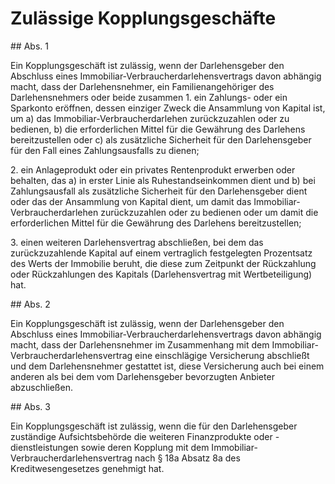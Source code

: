 # Zulässige Kopplungsgeschäfte



\#\# Abs. 1

 Ein Kopplungsgeschäft ist zulässig, wenn der Darlehensgeber den Abschluss eines Immobiliar\-Verbraucherdarlehensvertrags davon abhängig macht, dass der Darlehensnehmer, ein Familienangehöriger des Darlehensnehmers oder beide zusammen  1\.
 ein Zahlungs\- oder ein Sparkonto eröffnen, dessen einziger Zweck die Ansammlung von Kapital ist, um  a)
 das Immobiliar\-Verbraucherdarlehen zurückzuzahlen oder zu bedienen,
 b)
 die erforderlichen Mittel für die Gewährung des Darlehens bereitzustellen oder
 c)
 als zusätzliche Sicherheit für den Darlehensgeber für den Fall eines Zahlungsausfalls zu dienen;

 2\.
 ein Anlageprodukt oder ein privates Rentenprodukt erwerben oder behalten, das  a)
 in erster Linie als Ruhestandseinkommen dient und
 b)
 bei Zahlungsausfall als zusätzliche Sicherheit für den Darlehensgeber dient oder das der Ansammlung von Kapital dient, um damit das Immobiliar\-Verbraucherdarlehen zurückzuzahlen oder zu bedienen oder um damit die erforderlichen Mittel für die Gewährung des Darlehens bereitzustellen;

 3\.
 einen weiteren Darlehensvertrag abschließen, bei dem das zurückzuzahlende Kapital auf einem vertraglich festgelegten Prozentsatz des Werts der Immobilie beruht, die diese zum Zeitpunkt der Rückzahlung oder Rückzahlungen des Kapitals (Darlehensvertrag mit Wertbeteiligung) hat.


\#\# Abs. 2

 Ein Kopplungsgeschäft ist zulässig, wenn der Darlehensgeber den Abschluss eines Immobiliar\-Verbraucherdarlehensvertrags davon abhängig macht, dass der Darlehensnehmer im Zusammenhang mit dem Immobiliar\-Verbraucherdarlehensvertrag eine einschlägige Versicherung abschließt und dem Darlehensnehmer gestattet ist, diese Versicherung auch bei einem anderen als bei dem vom Darlehensgeber bevorzugten Anbieter abzuschließen.

\#\# Abs. 3

 Ein Kopplungsgeschäft ist zulässig, wenn die für den Darlehensgeber zuständige Aufsichtsbehörde die weiteren Finanzprodukte oder \-dienstleistungen sowie deren Kopplung mit dem Immobiliar\-Verbraucherdarlehensvertrag nach § 18a Absatz 8a des Kreditwesengesetzes genehmigt hat. 

